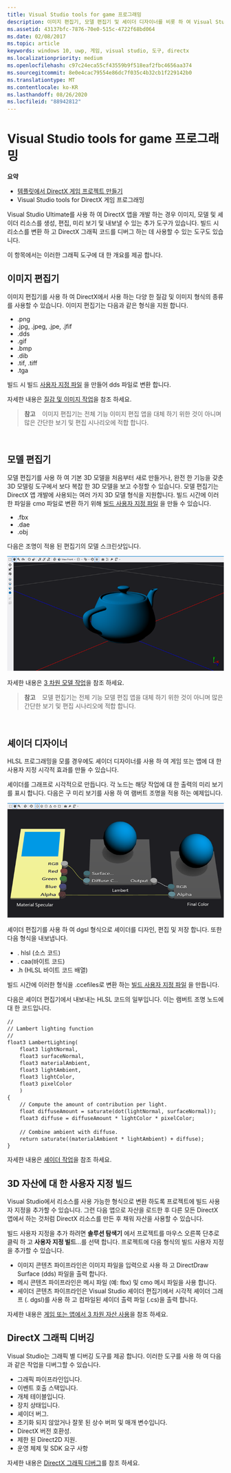 ```yaml
---
title: Visual Studio tools for game 프로그래밍
description: 이미지 편집기, 모델 편집기 및 셰이더 디자이너를 비롯 하 여 Visual Studio에서 사용할 수 있는 DirectX 게임 프로그래밍에 대 한 도구에 대해 알아봅니다.
ms.assetid: 43137bfc-7876-70e0-515c-4722f68bd064
ms.date: 02/08/2017
ms.topic: article
keywords: windows 10, uwp, 게임, visual studio, 도구, directx
ms.localizationpriority: medium
ms.openlocfilehash: c97c24eca55cf43559b9f518eaf2fbc4656aa374
ms.sourcegitcommit: 8e0e4cac79554e86dc7f035c4b32cb1f229142b0
ms.translationtype: MT
ms.contentlocale: ko-KR
ms.lasthandoff: 08/26/2020
ms.locfileid: "88942812"
---
```

# <a name="visual-studio-tools-for-game-programming"></a>Visual Studio tools for game 프로그래밍



**요약**

-   [템플릿에서 DirectX 게임 프로젝트 만들기](user-interface.md)
-   Visual Studio tools for DirectX 게임 프로그래밍


Visual Studio Ultimate를 사용 하 여 DirectX 앱을 개발 하는 경우 이미지, 모델 및 셰이더 리소스를 생성, 편집, 미리 보기 및 내보낼 수 있는 추가 도구가 있습니다. 빌드 시 리소스를 변환 하 고 DirectX 그래픽 코드를 디버그 하는 데 사용할 수 있는 도구도 있습니다.

이 항목에서는 이러한 그래픽 도구에 대 한 개요를 제공 합니다.

## <a name="image-editor"></a>이미지 편집기


이미지 편집기를 사용 하 여 DirectX에서 사용 하는 다양 한 질감 및 이미지 형식의 종류를 사용할 수 있습니다. 이미지 편집기는 다음과 같은 형식을 지원 합니다.

-   .png
-   .jpg, .jpeg, .jpe, .jfif
-   .dds
-   .gif
-   .bmp
-   .dib
-   .tif, .tiff
-   .tga

빌드 시 빌드 [사용자 지정 파일](#build-customizations-for-3d-assets) 을 만들어 dds 파일로 변환 합니다.

자세한 내용은 [질감 및 이미지 작업](https://docs.microsoft.com/visualstudio/designers/working-with-textures-and-images?view=vs-2015)을 참조 하세요.

> **참고**    이미지 편집기는 전체 기능 이미지 편집 앱을 대체 하기 위한 것이 아니며 많은 간단한 보기 및 편집 시나리오에 적합 합니다.

 

## <a name="model-editor"></a>모델 편집기


모델 편집기를 사용 하 여 기본 3D 모델을 처음부터 새로 만들거나, 완전 한 기능을 갖춘 3D 모델링 도구에서 보다 복잡 한 3D 모델을 보고 수정할 수 있습니다. 모델 편집기는 DirectX 앱 개발에 사용되는 여러 가지 3D 모델 형식을 지원합니다. 빌드 시간에 이러한 파일을 cmo 파일로 변환 하기 위해 [빌드 사용자 지정 파일](#build-customizations-for-3d-assets) 을 만들 수 있습니다.

-   .fbx
-   .dae
-   .obj

다음은 조명이 적용 된 편집기의 모델 스크린샷입니다.

![주전자](images/modeleditor.png)

자세한 내용은 [3 차원 모델 작업](https://docs.microsoft.com/visualstudio/designers/working-with-3-d-models?view=vs-2015)을 참조 하세요.

> **참고**    모델 편집기는 전체 기능 모델 편집 앱을 대체 하기 위한 것이 아니며 많은 간단한 보기 및 편집 시나리오에 적합 합니다.

 

## <a name="shader-designer"></a>셰이더 디자이너


HLSL 프로그래밍을 모를 경우에도 셰이더 디자이너를 사용 하 여 게임 또는 앱에 대 한 사용자 지정 시각적 효과를 만들 수 있습니다.

셰이더를 그래프로 시각적으로 만듭니다. 각 노드는 해당 작업에 대 한 출력의 미리 보기를 표시 합니다. 다음은 구 미리 보기를 사용 하 여 램버트 조명을 적용 하는 예제입니다.

![시각적 셰이더 그래프](images/shaderdesigner.png)

셰이더 편집기를 사용 하 여 dgsl 형식으로 셰이더를 디자인, 편집 및 저장 합니다. 또한 다음 형식을 내보냅니다.

-   . hlsl (소스 코드)
-   . caa(바이트 코드)
-   .h (HLSL 바이트 코드 배열)

빌드 시간에 이러한 형식을 .ccefiles로 변환 하는 [빌드 사용자 지정 파일](#build-customizations-for-3d-assets) 을 만듭니다.

다음은 셰이더 편집기에서 내보내는 HLSL 코드의 일부입니다. 이는 램버트 조명 노드에 대 한 코드입니다.

```hlsl
//
// Lambert lighting function
//
float3 LambertLighting(
    float3 lightNormal,
    float3 surfaceNormal,
    float3 materialAmbient,
    float3 lightAmbient,
    float3 lightColor,
    float3 pixelColor
    )
{
    // Compute the amount of contribution per light.
    float diffuseAmount = saturate(dot(lightNormal, surfaceNormal));
    float3 diffuse = diffuseAmount * lightColor * pixelColor;

    // Combine ambient with diffuse.
    return saturate((materialAmbient * lightAmbient) + diffuse);
}
```

자세한 내용은 [셰이더 작업](https://docs.microsoft.com/visualstudio/designers/working-with-shaders?view=vs-2015)을 참조 하세요.

## <a name="build-customizations-for-3d-assets"></a>3D 자산에 대 한 사용자 지정 빌드


Visual Studio에서 리소스를 사용 가능한 형식으로 변환 하도록 프로젝트에 빌드 사용자 지정을 추가할 수 있습니다. 그런 다음 앱으로 자산을 로드한 후 다른 모든 DirectX 앱에서 하는 것처럼 DirectX 리소스를 만든 후 채워 자산을 사용할 수 있습니다.

빌드 사용자 지정을 추가 하려면 **솔루션 탐색기** 에서 프로젝트를 마우스 오른쪽 단추로 클릭 하 고 **사용자 지정 빌드**...를 선택 합니다. 프로젝트에 다음 형식의 빌드 사용자 지정을 추가할 수 있습니다.

-   이미지 콘텐츠 파이프라인은 이미지 파일을 입력으로 사용 하 고 DirectDraw Surface (dds) 파일을 출력 합니다.
-   메시 콘텐츠 파이프라인은 메시 파일 (예: fbx) 및 cmo 메시 파일을 사용 합니다.
-   셰이더 콘텐츠 파이프라인은 Visual Studio 셰이더 편집기에서 시각적 셰이더 그래프 (. dgsl)를 사용 하 고 컴파일된 셰이더 출력 파일 (.cs)을 출력 합니다.

자세한 내용은 [게임 또는 앱에서 3 차원 자산 사용](https://docs.microsoft.com/visualstudio/designers/using-3-d-assets-in-your-game-or-app?view=vs-2015)을 참조 하세요.

## <a name="debugging-directx-graphics"></a>DirectX 그래픽 디버깅


Visual Studio는 그래픽 별 디버깅 도구를 제공 합니다. 이러한 도구를 사용 하 여 다음과 같은 작업을 디버그할 수 있습니다.

-   그래픽 파이프라인입니다.
-   이벤트 호출 스택입니다.
-   개체 테이블입니다.
-   장치 상태입니다.
-   셰이더 버그.
-   초기화 되지 않았거나 잘못 된 상수 버퍼 및 매개 변수입니다.
-   DirectX 버전 호환성.
-   제한 된 Direct2D 지원.
-   운영 체제 및 SDK 요구 사항

자세한 내용은 [DirectX 그래픽 디버그](https://docs.microsoft.com/visualstudio/debugger/visual-studio-graphics-diagnostics?view=vs-2015)를 참조 하세요.


 

 

 





